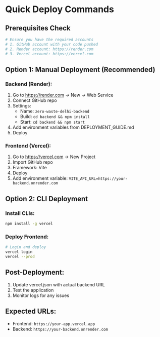 # Quick Deploy Commands

## Prerequisites Check
```bash
# Ensure you have the required accounts
# 1. GitHub account with your code pushed
# 2. Render account: https://render.com
# 3. Vercel account: https://vercel.com
```

## Option 1: Manual Deployment (Recommended)

### Backend (Render):
1. Go to https://render.com → New → Web Service
2. Connect GitHub repo
3. Settings:
   - Name: `zero-waste-delhi-backend`
   - Build: `cd backend && npm install`
   - Start: `cd backend && npm start`
4. Add environment variables from DEPLOYMENT_GUIDE.md
5. Deploy

### Frontend (Vercel):
1. Go to https://vercel.com → New Project
2. Import GitHub repo
3. Framework: Vite
4. Deploy
5. Add environment variable: `VITE_API_URL=https://your-backend.onrender.com`

## Option 2: CLI Deployment

### Install CLIs:
```bash
npm install -g vercel
```

### Deploy Frontend:
```bash
# Login and deploy
vercel login
vercel --prod
```

## Post-Deployment:
1. Update vercel.json with actual backend URL
2. Test the application
3. Monitor logs for any issues

## Expected URLs:
- Frontend: `https://your-app.vercel.app`
- Backend: `https://your-backend.onrender.com`